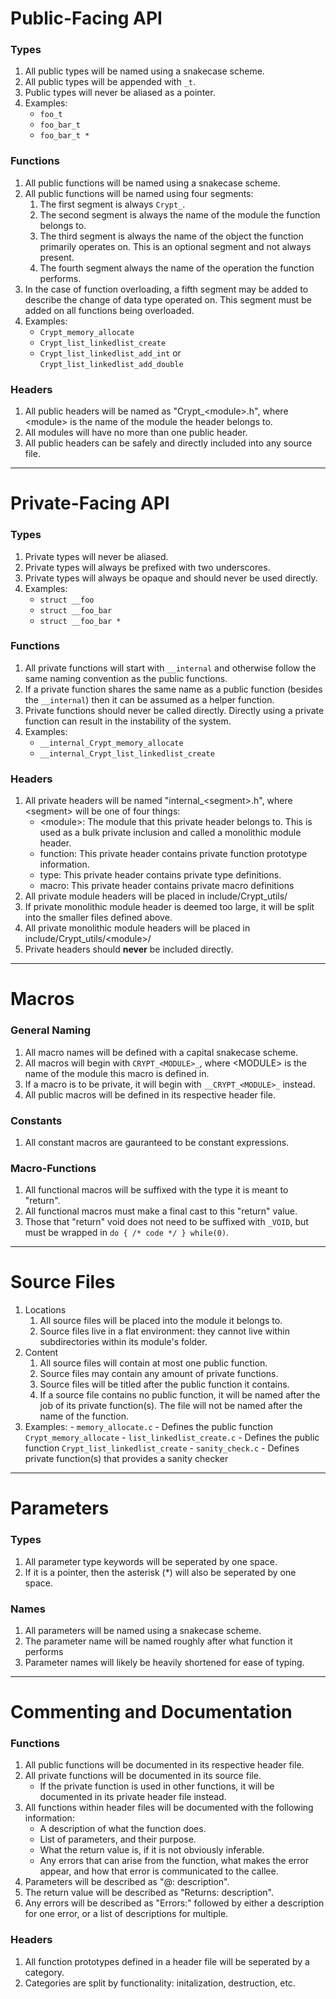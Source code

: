 # Public-Facing API

### Types

1. All public types will be named using a snakecase scheme.
2. All public types will be appended with `_t`.
3. Public types will never be aliased as a pointer.
4. Examples:
    - `foo_t`
    - `foo_bar_t`
    - `foo_bar_t *`

### Functions

1. All public functions will be named using a snakecase scheme.
2. All public functions will be named using four segments:
    1. The first segment is always `Crypt_`.
    2. The second segment is always the name of the module the function belongs to.
    3. The third segment is always the name of the object the function primarily operates on. This is an optional segment and not always present.
    4. The fourth segment always the name of the operation the function performs.
3. In the case of function overloading, a fifth segment may be added to describe the change of data type operated on. This segment must be added on all functions being overloaded.
4. Examples:
    - `Crypt_memory_allocate`
    - `Crypt_list_linkedlist_create`
    - `Crypt_list_linkedlist_add_int` or `Crypt_list_linkedlist_add_double`

### Headers

1. All public headers will be named as "Crypt_\<module\>.h", where \<module\> is the name of the module the header belongs to.
2. All modules will have no more than one public header.
3. All public headers can be safely and directly included into any source file.

---

# Private-Facing API

### Types

1. Private types will never be aliased.
2. Private types will always be prefixed with two underscores.
3. Private types will always be opaque and should never be used directly.
4. Examples:
    - `struct __foo`
    - `struct __foo_bar`
    - `struct __foo_bar *`

### Functions

1. All private functions will start with `__internal` and otherwise follow the same naming convention as the public functions.
2. If a private function shares the same name as a public function (besides the `__internal`) then it can be assumed as a helper function.
3. Private functions should never be called directly. Directly using a private function can result in the instability of the system.
4. Examples:
    - `__internal_Crypt_memory_allocate`
    - `__internal_Crypt_list_linkedlist_create`

### Headers

1. All private headers will be named "internal_\<segment\>.h", where \<segment\> will be one of four things:
    - \<module\>: The module that this private header belongs to. This is used as a bulk private inclusion and called a monolithic module header.
    - function: This private header contains private function prototype information.
    - type: This private header contains private type definitions.
    - macro: This private header contains private macro definitions
2. All private module headers will be placed in include/Crypt_utils/
3. If private monolithic module header is deemed too large, it will be split into the smaller files defined above.
4. All private monolithic module headers will be placed in include/Crypt_utils/\<module\>/
5. Private headers should __never__ be included directly.

---

# Macros

### General Naming

1. All macro names will be defined with a capital snakecase scheme.
2. All macros will begin with `CRYPT_<MODULE>_`, where \<MODULE\> is the name of the module this macro is defined in.
3. If a macro is to be private, it will begin with `__CRYPT_<MODULE>_` instead.
4. All public macros will be defined in its respective header file.


### Constants

1. All constant macros are gauranteed to be constant expressions.

### Macro-Functions

1. All functional macros will be suffixed with the type it is meant to "return".
2. All functional macros must make a final cast to this "return" value.
3. Those that "return" void does not need to be suffixed with `_VOID`, but must be wrapped in `do { /* code */ } while(0)`.

---

# Source Files

1. Locations
    1. All source files will be placed into the module it belongs to.
    2. Source files live in a flat environment: they cannot live within subdirectories within its module's folder.
2. Content
    1. All source files will contain at most one public function.
    2. Source files may contain any amount of private functions.
    3. Source files will be titled after the public function it contains.
    4. If a source file contains no public function, it will be named after the job of its private function(s). The file will not be named after the name of the function.
3. Examples:
        - `memory_allocate.c` - Defines the public function `Crypt_memory_allocate`
        - `list_linkedlist_create.c` - Defines the public function `Crypt_list_linkedlist_create`
        - `sanity_check.c` - Defines private function(s) that provides a sanity checker

---

# Parameters

### Types

1. All parameter type keywords will be seperated by one space.
2. If it is a pointer, then the asterisk (*) will also be seperated by one space.

### Names

1. All parameters will be named using a snakecase scheme.
2. The parameter name will be named roughly after what function it performs
3. Parameter names will likely be heavily shortened for ease of typing.

---

# Commenting and Documentation

### Functions

1. All public functions will be documented in its respective header file.
2. All private functions will be documented in its source file.
    - If the private function is used in other functions, it will be documented in its private header file instead.
3. All functions within header files will be documented with the following information:
    - A description of what the function does.
    - List of parameters, and their purpose.
    - What the return value is, if it is not obviously inferable.
    - Any errors that can arise from the function, what makes the error appear, and how that error is communicated to the callee.
4. Parameters will be described as "@<param>: description".
5. The return value will be described as "Returns: description".
6. Any errors will be described as "Errors:" followed by either a description for one error, or a list of descriptions for multiple.

### Headers

1. All function prototypes defined in a header file will be seperated by a category.
2. Categories are split by functionality: initalization, destruction, etc.

